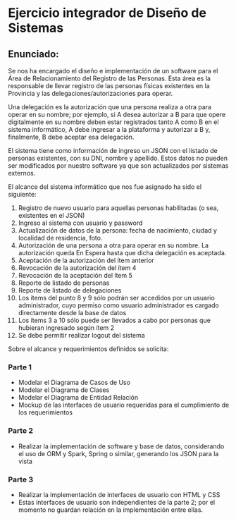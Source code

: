 # Ejercicio integrador de Diseño de Sistemas

## Enunciado:

Se nos ha encargado el diseño e implementación de un software para el Área de Relacionamiento del Registro de las Personas. Esta área es la responsable de llevar registro de las personas físicas existentes en la Provincia y las delegaciones/autorizaciones para operar. 

Una delegación es la autorización que una persona realiza a otra para operar en su nombre; por ejemplo, si A desea autorizar a B para que opere digitalmente en su nombre deben estar registrados tanto A como B en el sistema informático, A debe ingresar a la plataforma y autorizar a B y, finalmente, B debe aceptar esa delegación.

El sistema tiene como información de ingreso un JSON con el listado de personas existentes, con su DNI, nombre y apellido. Estos datos no pueden ser modificados por nuestro software ya que son actualizados por sistemas externos.

El alcance del sistema informático que nos fue asignado ha sido el siguiente:
  1.	Registro de nuevo usuario para aquellas personas habilitadas (o sea, existentes en el JSON)
  2.	Ingreso al sistema con usuario y password
  3.	Actualización de datos de la persona: fecha de nacimiento, ciudad y localidad de residencia, foto.
  4.	Autorización de una persona a otra para operar en su nombre. La autorización queda En Espera hasta que dicha delegación es aceptada.
  5.	Aceptación de la autorización del ítem anterior
  6.	Revocación de la autorización del ítem 4
  7.	Revocación de la aceptación del ítem 5
  8.	Reporte de listado de personas 
  9.	Reporte de listado de delegaciones
  10.	Los ítems del punto 8 y 9 sólo podrán ser accedidos por un usuario administrador, cuyo permiso como usuario administrador es cargado directamente desde la base de datos
  11.	Los ítems 3 a 10 sólo puede ser llevados a cabo por personas que hubieran ingresado según ítem 2
  12.	Se debe permitir realizar logout del sistema

Sobre el alcance y requerimientos definidos se solicita:

###	Parte 1
  -	Modelar el Diagrama de Casos de Uso
  -	Modelar el Diagrama de Clases
  -	Modelar el Diagrama de Entidad Relación
  -	Mockup de las interfaces de usuario requeridas para el cumplimiento de los requerimientos

###	Parte 2
  -	Realizar la implementación de software y base de datos, considerando el uso de ORM y Spark, Spring o similar, generando los JSON para la vista

###	Parte 3
  -	Realizar la implementación de interfaces de usuario con HTML y CSS
  -	Estas interfaces de usuario son independientes de la parte 2; por el momento no guardan relación en la implementación entre ellas.

